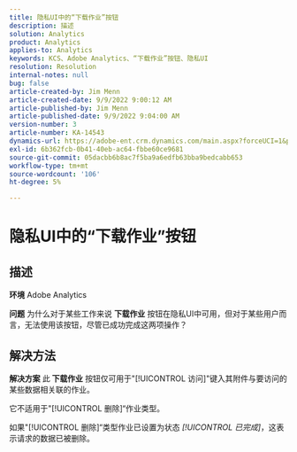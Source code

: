 ```yaml
---
title: 隐私UI中的“下载作业”按钮
description: 描述
solution: Analytics
product: Analytics
applies-to: Analytics
keywords: KCS、Adobe Analytics、“下载作业”按钮、隐私UI
resolution: Resolution
internal-notes: null
bug: false
article-created-by: Jim Menn
article-created-date: 9/9/2022 9:00:12 AM
article-published-by: Jim Menn
article-published-date: 9/9/2022 9:04:00 AM
version-number: 3
article-number: KA-14543
dynamics-url: https://adobe-ent.crm.dynamics.com/main.aspx?forceUCI=1&pagetype=entityrecord&etn=knowledgearticle&id=df343ccf-1d30-ed11-9db1-0022480866ad
exl-id: 6b362fcb-0b41-40eb-ac64-fbbe60ce9681
source-git-commit: 05dacbb6b8ac7f5ba9a6edfb63bba9bedcabb653
workflow-type: tm+mt
source-wordcount: '106'
ht-degree: 5%

---
```


# 隐私UI中的“下载作业”按钮

## 描述


<b>环境</b>
Adobe Analytics

<b>问题</b>
为什么对于某些工作来说 <b>下载作业</b> 按钮在隐私UI中可用，但对于某些用户而言，无法使用该按钮，尽管已成功完成这两项操作？


## 解决方法


<b>解决方案</b>
此<b> 下载作业</b> 按钮仅可用于&quot;[!UICONTROL 访问]&quot;键入其附件与要访问的某些数据相关联的作业。

它不适用于&quot;[!UICONTROL 删除]“作业类型。

如果&quot;[!UICONTROL 删除]“类型作业已设置为状态 *[!UICONTROL 已完成]*，这表示请求的数据已被删除。
